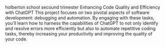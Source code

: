 holberton school secound trimester
Enhancing Code Quality and Efficiency with ChatGPT
This project focuses on two pivotal aspects of software development: debugging and automation.
By engaging with these tasks, you’ll learn how to harness the capabilities of ChatGPT
 to not only identify and resolve errors more efficiently but also to automate repetitive coding tasks,
thereby increasing your productivity and improving the quality of your code.

